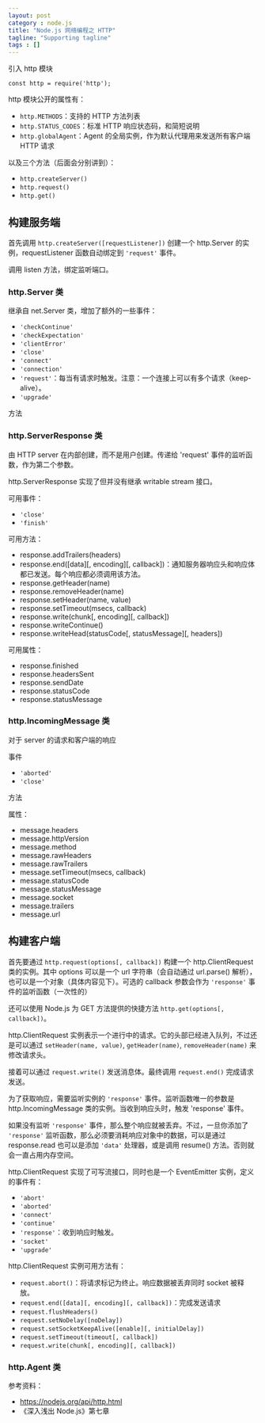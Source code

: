 ```yaml
---
layout: post
category : node.js
title: "Node.js 网络编程之 HTTP"
tagline: "Supporting tagline"
tags : []
---
```


引入 http 模块

```
const http = require('http');
```

http 模块公开的属性有：

- `http.METHODS`：支持的 HTTP 方法列表
- `http.STATUS_CODES`：标准 HTTP 响应状态码，和简短说明
- `http.globalAgent`：Agent 的全局实例，作为默认代理用来发送所有客户端 HTTP 请求

以及三个方法（后面会分别讲到）：

- `http.createServer()`
- `http.request()`
- `http.get()`

## 构建服务端

首先调用 `http.createServer([requestListener])` 创建一个 http.Server 的实例，requestListener 函数自动绑定到 `'request'` 事件。

调用 listen 方法，绑定监听端口。

### http.Server 类

继承自 net.Server 类，增加了额外的一些事件：

- `'checkContinue'`
- `'checkExpectation'`
- `'clientError'`
- `'close'`
- `'connect'`
- `'connection'`
- `'request'`：每当有请求时触发。注意：一个连接上可以有多个请求（keep-alive）。
- `'upgrade'`

方法

### http.ServerResponse 类

由 HTTP server 在内部创建，而不是用户创建。传递给 'request' 事件的监听函数，作为第二个参数。

http.ServerResponse 实现了但并没有继承 writable stream 接口。


可用事件：

- `'close'`
- `'finish'`

可用方法：

* response.addTrailers(headers)
* response.end([data][, encoding][, callback])：通知服务器响应头和响应体都已发送。每个响应都必须调用该方法。
* response.getHeader(name)
* response.removeHeader(name)
* response.setHeader(name, value)
* response.setTimeout(msecs, callback)
* response.write(chunk[, encoding][, callback])
* response.writeContinue()
* response.writeHead(statusCode[, statusMessage][, headers])

可用属性：

* response.finished
* response.headersSent
* response.sendDate
* response.statusCode
* response.statusMessage



### http.IncomingMessage 类

对于 server 的请求和客户端的响应

事件

- `'aborted'`
- `'close'`

方法

属性：

* message.headers
* message.httpVersion
* message.method
* message.rawHeaders
* message.rawTrailers
* message.setTimeout(msecs, callback)
* message.statusCode
* message.statusMessage
* message.socket
* message.trailers
* message.url

## 构建客户端

首先要通过 `http.request(options[, callback])` 构建一个 http.ClientRequest 类的实例。其中 options 可以是一个 url 字符串（会自动通过 url.parse() 解析），也可以是一个对象（具体内容见下）。可选的 callback 参数会作为 `'response'` 事件的监听函数（一次性的）

还可以使用 Node.js 为 GET 方法提供的快捷方法 `http.get(options[, callback])`。

http.ClientRequest 实例表示一个进行中的请求。它的头部已经进入队列，不过还是可以通过 `setHeader(name, value)`, `getHeader(name)`, `removeHeader(name)` 来修改请求头。

接着可以通过 `request.write()` 发送消息体。最终调用 `request.end()` 完成请求发送。

为了获取响应，需要监听实例的 `'response'` 事件。监听函数唯一的参数是 http.IncomingMessage 类的实例。当收到响应头时，触发 'response' 事件。

如果没有监听 `'response'` 事件，那么整个响应就被丢弃。不过，一旦你添加了 `'response'` 监听函数，那么必须要消耗响应对象中的数据，可以是通过 response.read 也可以是添加 `'data'` 处理器，或是调用 resume() 方法。否则就会一直占用内存空间。

http.ClientRequest 实现了可写流接口，同时也是一个 EventEmitter 实例，定义的事件有：


- `'abort'`
- `'aborted'`
- `'connect'`
- `'continue'`
- `'response'`：收到响应时触发。
- `'socket'`
- `'upgrade'`

http.ClientRequest 实例可用方法有：

* `request.abort()`：将请求标记为终止。响应数据被丢弃同时 socket 被释放。
* `request.end([data][, encoding][, callback])`：完成发送请求
* `request.flushHeaders()`
* `request.setNoDelay([noDelay])`
* `request.setSocketKeepAlive([enable][, initialDelay])`
* `request.setTimeout(timeout[, callback])`
* `request.write(chunk[, encoding][, callback])`


### http.Agent 类







参考资料：

- https://nodejs.org/api/http.html
- 《深入浅出 Node.js》第七章





